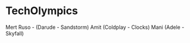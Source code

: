 TechOlympics
============
Mert Ruso - (Darude - Sandstorm)
Amit (Coldplay - Clocks)
Mani (Adele - Skyfall)
